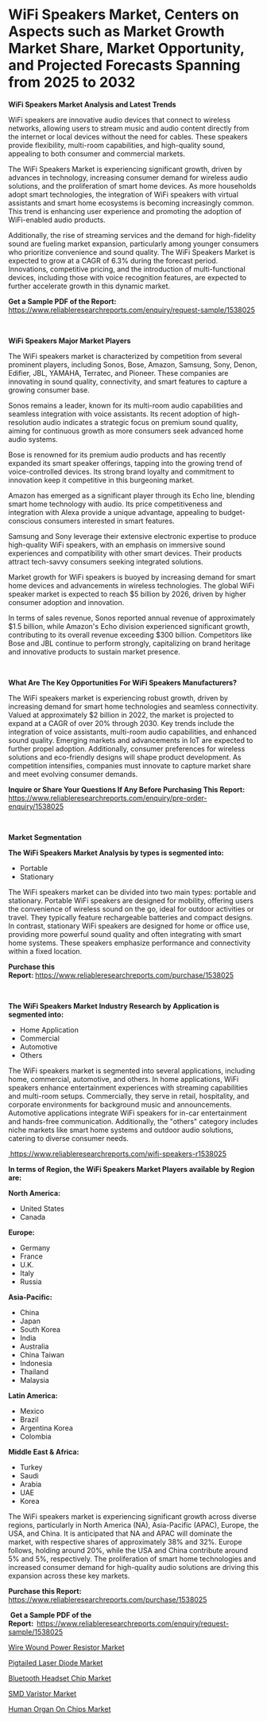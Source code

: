 <p><h1>WiFi Speakers Market, Centers on Aspects such as Market Growth Market Share, Market Opportunity, and Projected Forecasts Spanning from 2025 to 2032</h1></p><p><strong>WiFi Speakers Market Analysis and Latest Trends</strong></p>
<p><p>WiFi speakers are innovative audio devices that connect to wireless networks, allowing users to stream music and audio content directly from the internet or local devices without the need for cables. These speakers provide flexibility, multi-room capabilities, and high-quality sound, appealing to both consumer and commercial markets. </p><p>The WiFi Speakers Market is experiencing significant growth, driven by advances in technology, increasing consumer demand for wireless audio solutions, and the proliferation of smart home devices. As more households adopt smart technologies, the integration of WiFi speakers with virtual assistants and smart home ecosystems is becoming increasingly common. This trend is enhancing user experience and promoting the adoption of WiFi-enabled audio products.</p><p>Additionally, the rise of streaming services and the demand for high-fidelity sound are fueling market expansion, particularly among younger consumers who prioritize convenience and sound quality. The WiFi Speakers Market is expected to grow at a CAGR of 6.3% during the forecast period. Innovations, competitive pricing, and the introduction of multi-functional devices, including those with voice recognition features, are expected to further accelerate growth in this dynamic market.</p></p>
<p><strong>Get a Sample PDF of the Report:&nbsp;</strong> <a href="https://www.reliableresearchreports.com/enquiry/request-sample/1538025?utm_campaign=16&utm_medium=2&utm_source=Github&utm_content=ia&utm_term=11022025&utm_id=wifi-speakers">https://www.reliableresearchreports.com/enquiry/request-sample/1538025</a></p>
<p>&nbsp;</p>
<p><strong>WiFi Speakers Major Market Players</strong></p>
<p><p>The WiFi speakers market is characterized by competition from several prominent players, including Sonos, Bose, Amazon, Samsung, Sony, Denon, Edifier, JBL, YAMAHA, Terratec, and Pioneer. These companies are innovating in sound quality, connectivity, and smart features to capture a growing consumer base.</p><p>Sonos remains a leader, known for its multi-room audio capabilities and seamless integration with voice assistants. Its recent adoption of high-resolution audio indicates a strategic focus on premium sound quality, aiming for continuous growth as more consumers seek advanced home audio systems.</p><p>Bose is renowned for its premium audio products and has recently expanded its smart speaker offerings, tapping into the growing trend of voice-controlled devices. Its strong brand loyalty and commitment to innovation keep it competitive in this burgeoning market.</p><p>Amazon has emerged as a significant player through its Echo line, blending smart home technology with audio. Its price competitiveness and integration with Alexa provide a unique advantage, appealing to budget-conscious consumers interested in smart features.</p><p>Samsung and Sony leverage their extensive electronic expertise to produce high-quality WiFi speakers, with an emphasis on immersive sound experiences and compatibility with other smart devices. Their products attract tech-savvy consumers seeking integrated solutions.</p><p>Market growth for WiFi speakers is buoyed by increasing demand for smart home devices and advancements in wireless technologies. The global WiFi speaker market is expected to reach $5 billion by 2026, driven by higher consumer adoption and innovation.</p><p>In terms of sales revenue, Sonos reported annual revenue of approximately $1.5 billion, while Amazon's Echo division experienced significant growth, contributing to its overall revenue exceeding $300 billion. Competitors like Bose and JBL continue to perform strongly, capitalizing on brand heritage and innovative products to sustain market presence.</p></p>
<p>&nbsp;</p>
<p><strong>What Are The Key Opportunities For WiFi Speakers Manufacturers?</strong></p>
<p><p>The WiFi speakers market is experiencing robust growth, driven by increasing demand for smart home technologies and seamless connectivity. Valued at approximately $2 billion in 2022, the market is projected to expand at a CAGR of over 20% through 2030. Key trends include the integration of voice assistants, multi-room audio capabilities, and enhanced sound quality. Emerging markets and advancements in IoT are expected to further propel adoption. Additionally, consumer preferences for wireless solutions and eco-friendly designs will shape product development. As competition intensifies, companies must innovate to capture market share and meet evolving consumer demands.</p></p>
<p><strong>Inquire or Share Your Questions If Any Before Purchasing This Report:</strong> <a href="https://www.reliableresearchreports.com/enquiry/pre-order-enquiry/1538025?utm_campaign=16&utm_medium=2&utm_source=Github&utm_content=ia&utm_term=11022025&utm_id=wifi-speakers">https://www.reliableresearchreports.com/enquiry/pre-order-enquiry/1538025</a></p>
<p>&nbsp;</p>
<p><strong>Market Segmentation</strong></p>
<p><strong>The WiFi Speakers Market Analysis by types is segmented into:</strong></p>
<p><ul><li>Portable</li><li>Stationary</li></ul></p>
<p><p>The WiFi speakers market can be divided into two main types: portable and stationary. Portable WiFi speakers are designed for mobility, offering users the convenience of wireless sound on the go, ideal for outdoor activities or travel. They typically feature rechargeable batteries and compact designs. In contrast, stationary WiFi speakers are designed for home or office use, providing more powerful sound quality and often integrating with smart home systems. These speakers emphasize performance and connectivity within a fixed location.</p></p>
<p><strong>Purchase this Report:&nbsp;</strong><a href="https://www.reliableresearchreports.com/purchase/1538025?utm_campaign=16&utm_medium=2&utm_source=Github&utm_content=ia&utm_term=11022025&utm_id=wifi-speakers">https://www.reliableresearchreports.com/purchase/1538025</a></p>
<p>&nbsp;</p>
<p><strong>The WiFi Speakers Market Industry Research by Application is segmented into:</strong></p>
<p><ul><li>Home Application</li><li>Commercial</li><li>Automotive</li><li>Others</li></ul></p>
<p><p>The WiFi speakers market is segmented into several applications, including home, commercial, automotive, and others. In home applications, WiFi speakers enhance entertainment experiences with streaming capabilities and multi-room setups. Commercially, they serve in retail, hospitality, and corporate environments for background music and announcements. Automotive applications integrate WiFi speakers for in-car entertainment and hands-free communication. Additionally, the "others" category includes niche markets like smart home systems and outdoor audio solutions, catering to diverse consumer needs.</p></p>
<p><a href="https://www.reliableresearchreports.com/wifi-speakers-r1538025?utm_campaign=16&utm_medium=2&utm_source=Github&utm_content=ia&utm_term=11022025&utm_id=wifi-speakers">&nbsp;https://www.reliableresearchreports.com/wifi-speakers-r1538025</a></p>
<p><strong>In terms of Region, the WiFi Speakers Market Players available by Region are:</strong></p>
<p>
    <p> <strong> North America: </strong>
        <ul>
            <li>United States</li>
            <li>Canada</li>
        </ul>
        </p> 
    <p> <strong> Europe: </strong>
        <ul>
            <li>Germany</li>
            <li>France</li>
            <li>U.K.</li>
            <li>Italy</li>
            <li>Russia</li>
        </ul>
        </p> 
    <p> <strong> Asia-Pacific: </strong>
        <ul>
            <li>China</li>
            <li>Japan</li>
            <li>South Korea</li>
            <li>India</li>
            <li>Australia</li>
            <li>China Taiwan</li>
            <li>Indonesia</li>
            <li>Thailand</li>
            <li>Malaysia</li>
        </ul>
        </p> 
    <p> <strong> Latin America: </strong>
        <ul>
            <li>Mexico</li>
            <li>Brazil</li>
            <li>Argentina Korea</li>
            <li>Colombia</li>
        </ul>
        </p> 
    <p> <strong> Middle East & Africa: </strong>
        <ul>
            <li>Turkey</li>
            <li>Saudi</li>
            <li>Arabia</li>
            <li>UAE</li>
            <li>Korea</li>
        </ul>
    </p>
    </p>
<p><p>The WiFi speakers market is experiencing significant growth across diverse regions, particularly in North America (NA), Asia-Pacific (APAC), Europe, the USA, and China. It is anticipated that NA and APAC will dominate the market, with respective shares of approximately 38% and 32%. Europe follows, holding around 20%, while the USA and China contribute around 5% and 5%, respectively. The proliferation of smart home technologies and increased consumer demand for high-quality audio solutions are driving this expansion across these key markets.</p></p>
<p><strong>Purchase this Report: </strong><a href="https://www.reliableresearchreports.com/purchase/1538025?utm_campaign=16&utm_medium=2&utm_source=Github&utm_content=ia&utm_term=11022025&utm_id=wifi-speakers">https://www.reliableresearchreports.com/purchase/1538025</a></p>
<p>&nbsp;<strong>Get a Sample PDF of the Report:&nbsp;&nbsp;</strong><a href="https://www.reliableresearchreports.com/enquiry/request-sample/1538025?utm_campaign=16&utm_medium=2&utm_source=Github&utm_content=ia&utm_term=11022025&utm_id=wifi-speakers">https://www.reliableresearchreports.com/enquiry/request-sample/1538025</a></p>
<p><strong></strong></p>
<p><p><a href="https://github.com/djibenesha/Market-Research-Report-List-1/blob/main/wire-wound-power-resistor-market.md?utm_campaign=16&utm_medium=2&utm_source=Github&utm_content=ia&utm_term=11022025&utm_id=wifi-speakers">Wire Wound Power Resistor Market</a></p><p><a href="https://github.com/abedlagagica4/Market-Research-Report-List-1/blob/main/pigtailed-laser-diode-market.md?utm_campaign=16&utm_medium=2&utm_source=Github&utm_content=ia&utm_term=11022025&utm_id=wifi-speakers">Pigtailed Laser Diode Market</a></p><p><a href="https://github.com/hoevealiur4/Market-Research-Report-List-1/blob/main/bluetooth-headset-chip-market.md?utm_campaign=16&utm_medium=2&utm_source=Github&utm_content=ia&utm_term=11022025&utm_id=wifi-speakers">Bluetooth Headset Chip Market</a></p><p><a href="https://github.com/birbamanan03/Market-Research-Report-List-1/blob/main/smd-varistor-market.md?utm_campaign=16&utm_medium=2&utm_source=Github&utm_content=ia&utm_term=11022025&utm_id=wifi-speakers">SMD Varistor Market</a></p><p><a href="https://github.com/nibbsmantji/Market-Research-Report-List-1/blob/main/human-organ-on-chips-market.md?utm_campaign=16&utm_medium=2&utm_source=Github&utm_content=ia&utm_term=11022025&utm_id=wifi-speakers">Human Organ On Chips Market</a></p></p>